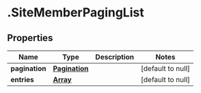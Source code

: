 # .SiteMemberPagingList

## Properties
Name | Type | Description | Notes
------------ | ------------- | ------------- | -------------
**pagination** | [**Pagination**](Pagination.md) |  | [default to null]
**entries** | [**Array<SiteMemberEntry>**](SiteMemberEntry.md) |  | [default to null]



